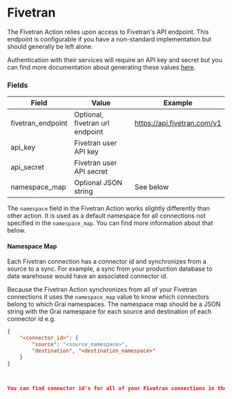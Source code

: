 # Fivetran

The Fivetran Action relies upon access to Fivetran's API endpoint. 
This endpoint is configurable if you have a non-standard implementation but should generally be left alone.

Authentication with their services will require an API key and secret but you can find more documentation about generating these values [here](https://fivetran.com/docs/rest-api/getting-started#instructions).

### Fields

| Field             | Value                                  | Example                      |
| ----------------- | -------------------------------------- | ---------------------------- |
| fivetran_endpoint | Optional, fivetran url endpoint        | https://api.fivetran.com/v1  |
| api_key           | Fivetran user API key                  |                              |
| api_secret        | Fivetran user API secret               |                              |
| namespace_map     | Optional JSON string                   | See below                    |


The `namespace` field in the Fivetran Action works slightly differently than other action.
It is used as a default namespace for all connections not specified in the `namespace_map`. 
You can find more information about that below.


#### Namespace Map

Each Fivetran connection has a connector id and synchronizes from a source to a sync. 
For example, a sync from your production database to data warehouse would have an associated connector id.

Because the Fivetran Action synchronizes from all of your Fivetran connections it uses the `namespace_map` value to know which connectors belong to which Grai namespaces.
The namespace map should be a JSON string with the Grai namespace for each source and destination of each connector id e.g.

```json
{
    "<connector_id>": {
        "source": "<source_namespace>",
        "destination", "<destination_namespace>"
    }
}



You can find connector id's for all of your Fivetran connections in the [API](https://fivetran.com/docs/rest-api/faq/find-connector_id)


